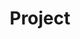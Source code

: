 ---
title: "Project"
summary: Project description

# weight: 1
# aliases: ["/first"]
tags: ["first"]
# author: "Evan Slack"
showToc: false
hideSummary: false
TocOpen: false
draft: false
hidemeta: false
comments: false
description: "Desc Text"
showDescription: true
canonicalURL: "https://canonical.url/to/page"
disableHLJS: true # to disable highlightjs
disableShare: true
disableHLJS: false
searchHidden: false
ShowReadingTime: false
ShowBreadCrumbs: true
ShowPostNavLinks: true
ShowWordCount: false
ShowRssButtonInSectionTermList: false
UseHugoToc: true
cover:
    image: "" # image path/url
    alt: "Placeholder" # alt text
    caption: "Analog Picture" # display caption under cover
    relative: false # when using page bundles set this to true
    hidden: true # only hide on current single page
---